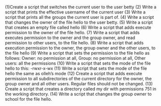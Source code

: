 (1)Create a script that switches the current user to the user betty (2) Write a script that prints the effective username of the current user (3) Write a script that prints all the groups the current user is part of. (4) Write a script that changes the owner of the file hello to the user betty. (5) Write a script that creates an empty file called hello (6) Write a script that adds execute permission to the owner of the file hello. (7) Write a script that adds executes permission to the owner and the group owner, and read permission to other users, to the file hello. (8) Write a script that adds execution permission to the owner, the group owner and the other users, to the file hello (9) Write a script that sets the permission to the file hello as follows: Owner: no permission at all, Group: no permission at all, Other users: all the permissions (10) Write a script that sets the mode of the file hello to this: -rwxr-x-wx (11) Write a script that sets the mode of the file hello the same as olleh’s mode (12) Create a script that adds execute permission to all subdirectories of the current directory for the owner, the group owner and all other users. Regular files should not be changed. (13) Create a script that creates a directory called my dir with permissions 751 in the working directory. (14) Write a script that changes the group owner to school for the file hello.
